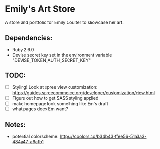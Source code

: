 # Emily's Art Store
A store and portfolio for Emily Coulter to showcase her art.

## Dependencies:
 * Ruby 2.6.0
 * Devise secret key set in the environment variable
   "DEVISE_TOKEN_AUTH_SECRET_KEY"

## TODO:
 - [ ] Styling! Look at spree view customization: https://guides.spreecommerce.org/developer/customization/view.html
 - [ ] Figure out how to get SASS styling applied
 - [ ] make homepage look something like Em's draft
 - [ ] what pages does Em want?

 ## Notes:
 * potential colorscheme: https://coolors.co/b34b43-ffee56-51a3a3-484a47-a6afb1

